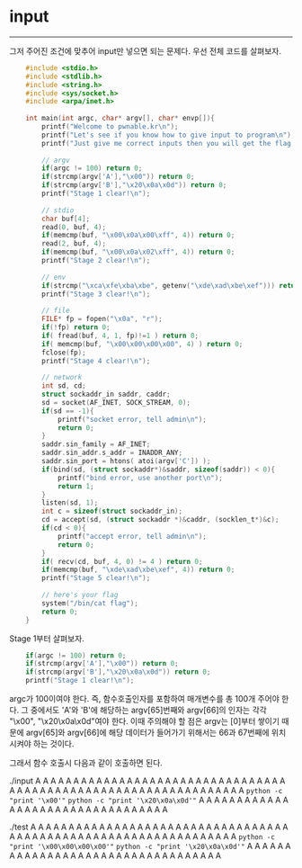 # input
---

그저 주어진 조건에 맞추어 input만 넣으면 되는 문제다. 우선 전체 코드를 살펴보자.
```c
    #include <stdio.h>
    #include <stdlib.h>
    #include <string.h>
    #include <sys/socket.h>
    #include <arpa/inet.h>
    
    int main(int argc, char* argv[], char* envp[]){
    	printf("Welcome to pwnable.kr\n");
    	printf("Let's see if you know how to give input to program\n");
    	printf("Just give me correct inputs then you will get the flag :)\n");
    
    	// argv
    	if(argc != 100) return 0;
    	if(strcmp(argv['A'],"\x00")) return 0;
    	if(strcmp(argv['B'],"\x20\x0a\x0d")) return 0;
    	printf("Stage 1 clear!\n");	
    
    	// stdio
    	char buf[4];
    	read(0, buf, 4);
    	if(memcmp(buf, "\x00\x0a\x00\xff", 4)) return 0;
    	read(2, buf, 4);
    	if(memcmp(buf, "\x00\x0a\x02\xff", 4)) return 0;
    	printf("Stage 2 clear!\n");
    	
    	// env
    	if(strcmp("\xca\xfe\xba\xbe", getenv("\xde\xad\xbe\xef"))) return 0;
    	printf("Stage 3 clear!\n");
    
    	// file
    	FILE* fp = fopen("\x0a", "r");
    	if(!fp) return 0;
    	if( fread(buf, 4, 1, fp)!=1 ) return 0;
    	if( memcmp(buf, "\x00\x00\x00\x00", 4) ) return 0;
    	fclose(fp);
    	printf("Stage 4 clear!\n");	
    
    	// network
    	int sd, cd;
    	struct sockaddr_in saddr, caddr;
    	sd = socket(AF_INET, SOCK_STREAM, 0);
    	if(sd == -1){
    		printf("socket error, tell admin\n");
    		return 0;
    	}
    	saddr.sin_family = AF_INET;
    	saddr.sin_addr.s_addr = INADDR_ANY;
    	saddr.sin_port = htons( atoi(argv['C']) );
    	if(bind(sd, (struct sockaddr*)&saddr, sizeof(saddr)) < 0){
    		printf("bind error, use another port\n");
    		return 1;
    	}
    	listen(sd, 1);
    	int c = sizeof(struct sockaddr_in);
    	cd = accept(sd, (struct sockaddr *)&caddr, (socklen_t*)&c);
    	if(cd < 0){
    		printf("accept error, tell admin\n");
    		return 0;
    	}
    	if( recv(cd, buf, 4, 0) != 4 ) return 0;
    	if(memcmp(buf, "\xde\xad\xbe\xef", 4)) return 0;
    	printf("Stage 5 clear!\n");
    
    	// here's your flag
    	system("/bin/cat flag");	
    	return 0;
    }
```
Stage 1부터 살펴보자.
```C
	if(argc != 100) return 0;
	if(strcmp(argv['A'],"\x00")) return 0;
	if(strcmp(argv['B'],"\x20\x0a\x0d")) return 0;
	printf("Stage 1 clear!\n");
```
argc가 100이여야 한다. 즉, 함수호출인자를 포함하여 매개변수를 총 100개 주어야 한다. 그 중에서도 'A'와 'B'에 해당하는 argv[65]번째와 argv[66]의 인자는 각각 "\x00", "\x20\x0a\x0d"여야 한다. 이때 주의해야 할 점은 argv는 [0]부터 쌓이기 때문에 argv[65]와 argv[66]에 해당 데이터가 들어가기 위해서는 66과 67번째에 위치시켜야 하는 것이다.

그래서 함수 호출시 다음과 같이 호출하면 된다.

./input A A A A A A A A A A A A A A A A A A A A A A A A A A A A A A A A A A A A A A A A A A A A A A A A A A A A A A A A A A A A A A A A `python -c "print '\x00'"` `python -c "print '\x20\x0a\x0d'"` A A A A A A A A A A A A A A A A A A A A A A A A A A A A A A A A A

./test A A A A A A A A A A A A A A A A A A A A A A A A A A A A A A A A A A A A A A A A A A A A A A A A A A A A A A A A A A A A A A A A `python -c "print '\x00\x00\x00\x00'"` `python -c "print '\x20\x0a\x0d'"` A A A A A A A A A A A A A A A A A A A A A A A A A A A A A A A A A A

